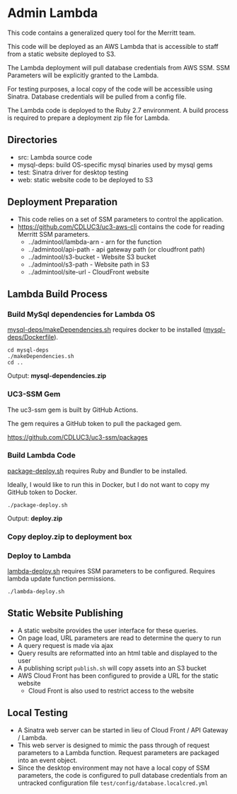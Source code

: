 # Admin Lambda

This code contains a generalized query tool for the Merritt team.

This code will be deployed as an AWS Lambda that is accessible to staff from a static website deployed to S3.

The Lambda deployment will pull database credentials from AWS SSM.  SSM Parameters will be explicitly granted to the Lambda.

For testing purposes, a local copy of the code will be accessible using Sinatra.  Database credentials will be pulled from a config file.

The Lambda code is deployed to the Ruby 2.7 environment.  A build process is required to prepare a deployment zip file for Lambda.

## Directories
- src: Lambda source code
- mysql-deps: build OS-specific mysql binaries used by mysql gems
- test: Sinatra driver for desktop testing
- web: static website code to be deployed to S3

## Deployment Preparation
- This code relies on a set of SSM parameters to control the application.
- https://github.com/CDLUC3/uc3-aws-cli contains the code for reading Merritt SSM parameters.
  - ../admintool/lambda-arn - arn for the function
  - ../admintool/api-path - api gateway path (or cloudfront path)
  - ../admintool/s3-bucket - Website S3 bucket
  - ../admintool/s3-path - Website path in S3
  - ../admintool/site-url - CloudFront website

## Lambda Build Process

### Build MySql dependencies for Lambda OS
[mysql-deps/makeDependencies.sh](mysql-deps/makeDependencies.sh) requires docker to be installed ([mysql-deps/Dockerfile](mysql-deps/Dockerfile)).
```
cd mysql-deps
./makeDependencies.sh
cd ..
```

Output: **mysql-dependencies.zip**

### UC3-SSM Gem
The uc3-ssm gem is built by GitHub Actions.  

The gem requires a GitHub token to pull the packaged gem.

https://github.com/CDLUC3/uc3-ssm/packages


### Build Lambda Code
[package-deploy.sh](package-deploy.sh) requires Ruby and Bundler to be installed.  

Ideally, I would like to run this in Docker, but I do not want to copy my GitHub token to Docker.
```
./package-deploy.sh
```

Output: **deploy.zip**

### Copy deploy.zip to deployment box

### Deploy to Lambda
[lambda-deploy.sh](lambda-deploy.sh) requires SSM parameters to be configured.  Requires lambda update function permissions.

```
./lambda-deploy.sh
```

## Static Website Publishing
- A static website provides the user interface for these queries.
- On page load, URL parameters are read to determine the query to run
- A query request is made via ajax
- Query results are reformatted into an html table and displayed to the user  
- A publishing script `publish.sh` will copy assets into an S3 bucket
- AWS Cloud Front has been configured to provide a URL for the static website
  - Cloud Front is also used to restrict access to the website

## Local Testing
- A Sinatra web server can be started in lieu of Cloud Front / API Gateway / Lambda.
- This web server is designed to mimic the pass through of request parameters to a Lambda function.  Request parameters are packaged into an event object.
- Since the desktop environment may not have a local copy of SSM parameters, the code is configured to pull database credentials from an untracked configuration file `test/config/database.localcred.yml`
